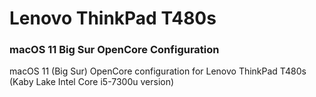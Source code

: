 # Lenovo ThinkPad T480s
### macOS 11 Big Sur OpenCore Configuration
macOS 11 (Big Sur) OpenCore configuration for Lenovo ThinkPad T480s (Kaby Lake Intel Core i5-7300u version)
